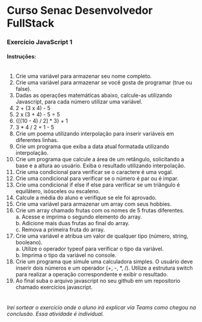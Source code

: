 # Curso Senac Desenvolvedor FullStack

<h3>Exercício JavaScript 1</h3>

<h4>Instruções:<br><br></h4>

1. Crie uma variável para armazenar seu nome completo.<br>
2. Crie uma variável para armazenar se você gosta de programar (true ou false).<br>
3. Dadas as operações matemáticas abaixo, calcule-as utilizando Javascript, para cada número utilizar uma variável.<br>
4. 2 + (3 x 4) - 5<br>
5. 2 x (3 + 4) - 5 ÷ 5<br>
6. {[(10 - 4) / 2] * 3} + 1<br>
7. 3 * 4 / 2 + 1 - 5<br>
8. Crie um poema utilizando interpolação para inserir variáveis em diferentes linhas.<br>
9. Crie um programa que exiba a data atual formatada utilizando interpolação.<br>
10. Crie um programa que calcule a área de um retângulo, solicitando a base e a altura ao usuário. Exiba o resultado utilizando interpolação.<br>
11. Crie uma condicional para verificar se o caractere é uma vogal.<br>
12. Crie uma condicional para verificar se o número é par ou é impar.<br>
13. Crie uma condicional if else if else para verificar se um triângulo é equilátero, isósceles ou escaleno.<br>
14. Calcule a média do aluno e verifique se ele foi aprovado.<br>
15. Crie uma variável para armazenar um array com seus hobbies.<br>
16. Crie um array chamado frutas com os nomes de 5 frutas diferentes.<br>
    a. Acesse e imprima o segundo elemento do array.<br>
    b. Adicione mais duas frutas ao final do array.<br>
    c. Remova a primeira fruta do array.<br>
17. Crie uma variável e atribua um valor de qualquer tipo (número, string, booleano).<br>
    a. Utilize o operador typeof para verificar o tipo da variável.<br>
    b. Imprima o tipo da variável no console.<br>
18. Crie um programa que simule uma calculadora simples. O usuário deve inserir dois números e um operador (+, -, *, /). Utilize a estrutura switch para realizar a operação correspondente e exibir o resultado.<br>
19. Ao final suba o arquivo javascript no seu github em um repositorio chamado exercícios javascript.<br><br>

<h6>Irei sortear o exercício onde o aluno irá explicar via Teams como chegou na conclusão. Essa atividade é individual.</h6>
